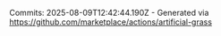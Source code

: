 Commits: 2025-08-09T12:42:44.190Z - Generated via https://github.com/marketplace/actions/artificial-grass
<br>
